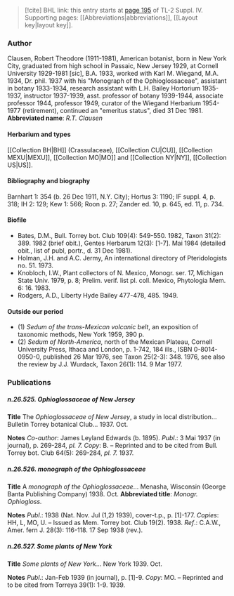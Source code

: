 > [!cite] BHL link: this entry starts at [page 195](https://www.biodiversitylibrary.org/page/33265872) of TL-2 Suppl. IV.
> Supporting pages: [[Abbreviations|abbreviations]], [[Layout key|layout key]].

### Author

Clausen, Robert Theodore (1911-1981), American botanist, born in New York City, graduated from high school in Passaic, New Jersey 1929, at Cornell University 1929-1981 \[sic\], B.A. 1933, worked with Karl M. Wiegand, M.A. 1934, Dr. phil. 1937 with his "Monograph of the Ophioglossaceae", assistant in botany 1933-1934, research assistant with L.H. Bailey Hortorium 1935-1937, instructor 1937-1939, asst. professor of botany 1939-1944, associate professor 1944, professor 1949, curator of the Wiegand Herbarium 1954-1977 (retirement), continued an "emeritus status", died 31 Dec 1981. 
**Abbreviated name**: *R.T. Clausen*

#### Herbarium and types

[[Collection BH|BH]] (Crassulaceae), [[Collection CU|CU]], [[Collection MEXU|MEXU]], [[Collection MO|MO]] and [[Collection NY|NY]], [[Collection US|US]].

#### Bibliography and biography

Barnhart 1: 354 (b. 26 Dec 1911, N.Y. City); Hortus 3: 1190; IF suppl. 4, p. 318; IH 2: 129; Kew 1: 566; Roon p. 27; Zander ed. 10, p. 645, ed. 11, p. 734.

#### Biofile

- Bates, D.M., Bull. Torrey bot. Club 109(4): 549-550. 1982, Taxon 31(2): 389. 1982 (brief obit.), Gentes Herbarum 12(3): \[1-7\]. Mai 1984 (detailed obit., list of publ, portr., d. 31 Dec 1981).
- Holman, J.H. and A.C. Jermy, An international directory of Pteridologists no. 51. 1973.
- Knobloch, I.W., Plant collectors of N. Mexico, Monogr. ser. 17, Michigan State Univ. 1979, p. 8; Prelim. verif. list pl. coll. Mexico, Phytologia Mem. 6: 16. 1983.
- Rodgers, A.D., Liberty Hyde Bailey 477-478, 485. 1949.

#### Outside our period

- (1) *Sedum of the trans-Mexican volcanic belt*, an exposition of taxonomic methods, New York 1959, 390 p.
- (2) *Sedum of North-America*, north of the Mexican Plateau, Cornell University Press, Ithaca and London, p. 1-742, 184 ills., ISBN 0-8014-0950-0, published 26 Mar 1976, see Taxon 25(2-3): 348. 1976, see also the review by J.J. Wurdack, Taxon 26(1): 114. 9 Mar 1977.

### Publications

##### n.26.525. Ophioglossaceae of New Jersey

**Title**
The *Ophioglossaceae of New Jersey*, a study in local distribution... Bulletin Torrey botanical Club... 1937. Oct.

**Notes**
*Co-author*: James Leyland Edwards (b. 1895).
*Publ*.: 3 Mai 1937 (in journal), p. 269-284, *pl. 7.* *Copy*: B. – Reprinted and to be cited from Bull. Torrey bot. Club 64(5): 269-284, *pl. 7.* 1937.

##### n.26.526. monograph of the Ophioglossaceae

**Title**
A *monograph of the Ophioglossaceae*... Menasha, Wisconsin (George Banta Publishing Company) 1938. Oct.
**Abbreviated title**: *Monogr. Ophiogloss.*

**Notes**
*Publ*.: 1938 (Nat. Nov. Jul (1,2) 1939), cover-t.p., p. \[1\]-177. *Copies*: HH, L, MO, U. – Issued as Mem. Torrey bot. Club 19(2). 1938.
*Ref*.: C.A.W., Amer. fern J. 28(3): 116-118. 17 Sep 1938 (rev.).

##### n.26.527. Some plants of New York

**Title**
*Some plants of New York*... New York 1939. Oct.

**Notes**
*Publ*.: Jan-Feb 1939 (in journal), p. \[1\]-9. *Copy*: MO. – Reprinted and to be cited from Torreya 39(1): 1-9. 1939.

